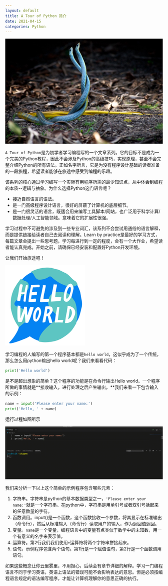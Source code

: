 ```yaml
---
layout: default
title: A Tour of Python 简介 
date: 2021-04-15
categories: Python
---
```


![Tour of Python Itertools](../img/3.jpeg)

`A Tour of Python`是为初学者学习编程写的一个文章系列。它的目标不是成为一个完美的Python教程，因此不会涉及Python的高级技巧，实现原理，甚至不会完整介绍Python的所有语法。正如名字所言，它是为没有程序设计基础的读者准备的一段旅程，希望读者能够在旅途中感受到编程的乐趣。

该系列的核心通过学习编写一个实际有用程序所需的最少知识点，从中体会到编程的本质--逻辑与抽象。为什么选择Python这门语言呢？

* 接近自然语言的语法。
* 是一门高级程序设计语言，很好的屏蔽了计算机的底层细节。
* 是一门很灵活的语言，既适合用来编写工具脚本/网站，也广泛用于科学计算/数据处理/人工智能领域。意味着它的扩展性很强。

学习过程中不可避免的涉及到一些专业词汇，该系列不会尝试用通俗的语言解释，而是提供链接给读者自己去阅读和理解。Learn by practice是最好的学习方式，每篇文章会提出一些思考题，学习每进行到一定的程度，会有一个大作业，希望读者能认真完成。开始之前，请确保已经安装和配置好Python开发环境。

让我们开始旅途吧！

<img src="../img/5f9c658a3f64e938f5479a98_Hello World Logo.png" alt="How to Apply" style="zoom: 25%;" />

学习编程的人编写的第一个程序基本都是`hello world`，这似乎成为了一个传统，那么怎么用python输出hello world呢？我们来看看代码：

```python
print('Hello world')
```

是不是超出想象的简单？这个程序的功能是在命令行输出Hello world。一个程序所做的事情就是**接收输入，进行处理之后产生输出。**我们来看一下包含输入的示例：

```python
name = input('Please enter your name:')
print('Hello, ' + name)
```

运行过程如图所示

![](../img/屏幕录制2021-04-15下午9.55.55.gif)

我们来分析一下以上这个简单的示例程序包含哪些元素：

1. 字符串。字符串是python的基本数据类型之一，`'Please enter your name:'`就是一个字符串。在python中，字符串是用单引号或者双引号括起来的任意数量的字符。
2. 函数调用。input()是一个函数，这个函数接收一个参数，将其显示在标准输出（命令行），然后从标准输入（命令行）读取用户的输入，作为返回值返回。
3. 变量。`name`是一个变量，编程语言中的变量有点类似于数学中的未知数，用一个有意义的名字来表示值。
4. 运算符。第2行我们我们使用`+`运算符将两个字符串拼接起来。
5. 语句。示例程序包含两个语句。第1行是一个赋值语句，第2行是一个函数调用语句。

如果这些概念让你云里雾里，不用担心，后续会有章节详细的解释。学习一门编程语言不同于学习英语，英语上语法的错误可能不会影响表达的意思。但是必须按编程语言规定的语法编写程序，才能让计算机理解你的意思正确的执行。